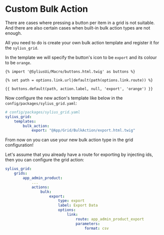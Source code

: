 Custom Bulk Action
==================

There are cases where pressing a button per item in a grid is not
suitable. And there are also certain cases when built-in bulk action
types are not enough.

All you need to do is create your own bulk action template and register
it for the `sylius_grid`.

In the template we will specify the button's icon to be `export` and its
colour to be `orange`.

``` .twig
{% import '@SyliusUi/Macro/buttons.html.twig' as buttons %}

{% set path = options.link.url|default(path(options.link.route)) %}

{{ buttons.default(path, action.label, null, 'export', 'orange') }}
```

Now configure the new action's template like below in the
`config/packages/sylius_grid.yaml`:

``` .yaml
# config/packages/sylius_grid.yaml
sylius_grid:
    templates:
        bulk_action:
            export: "@App/Grid/BulkAction/export.html.twig"
```

From now on you can use your new bulk action type in the grid
configuration!

Let's assume that you already have a route for exporting by injecting
ids, then you can configure the grid action:

``` .yaml
sylius_grid:
    grids:
        app_admin_product:
            ...
            actions:
                bulk:
                    export:
                        type: export
                        label: Export Data
                        options:
                            link:
                                route: app_admin_product_export
                                parameters:
                                    format: csv
```
